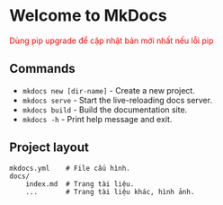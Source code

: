 # Welcome to MkDocs

<p style="color: red">Dùng pip upgrade để cập nhật bản mới nhất nếu lỗi pip</p>

## Commands

* `mkdocs new [dir-name]` - Create a new project.
* `mkdocs serve` - Start the live-reloading docs server.
* `mkdocs build` - Build the documentation site.
* `mkdocs -h` - Print help message and exit.

## Project layout

    mkdocs.yml    # File cấu hình.
    docs/
        index.md  # Trang tài liệu.
        ...       # Trang tài liệu khác, hình ảnh.
